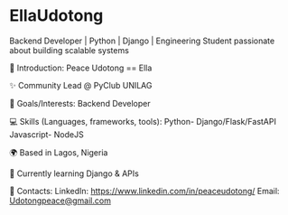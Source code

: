 # EllaUdotong
Backend Developer | Python | Django | Engineering Student passionate about building scalable systems

👋 Introduction: Peace Udotong == Ella

✨ Community Lead @ PyClub UNILAG 
  
🎯 Goals/Interests: Backend Developer

💻 Skills (Languages, frameworks, tools):
          Python- Django/Flask/FastAPI  
          Javascript- NodeJS

🌍 Based in Lagos, Nigeria

🌱 Currently learning Django & APIs

💬 Contacts:
					LinkedIn:   https://www.linkedin.com/in/peaceudotong/
		 			Email:      Udotongpeace@gmail.com
